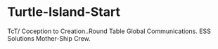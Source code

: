 Turtle-Island-Start
===================

TcT/ Coception to Creation..Round Table Global Communications. ESS Solutions Mother-Ship Crew.
